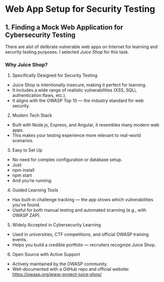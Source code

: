 # Web App Setup for Security Testing

## 1. Finding a Mock Web Application for Cybersecurity Testing
There are alot of delibrate vulnerable web apps on Internet for learning and security testing purposes. I selected *Juice Shop* for this task.

### Why Juice Shop?
1. Specifically Designed for Security Testing
- Juice Shop is intentionally insecure, making it perfect for learning.
- It includes a wide range of realistic vulnerabilities (XSS, SQLi, authentication flaws, etc.).
- It aligns with the OWASP Top 10 — the industry standard for web security.

2. Modern Tech Stack
- Built with Node.js, Express, and Angular, it resembles many modern web apps.
- This makes your testing experience more relevant to real-world scenarios.

3. Easy to Set Up
- No need for complex configuration or database setup.
- Just:
- npm install
- npm start
- And you’re running.

4. Guided Learning Tools
- Has built-in challenge tracking — the app shows which vulnerabilities you’ve found.
- Useful for both manual testing and automated scanning (e.g., with OWASP ZAP).

5. Widely Accepted in Cybersecurity Learning
- Used in universities, CTF competitions, and official OWASP training events.
- Helps you build a credible portfolio — recruiters recognize Juice Shop.

6. Open Source with Active Support
- Actively maintained by the OWASP community.
- Well-documented with a GitHub repo and official website: https://owasp.org/www-project-juice-shop/
